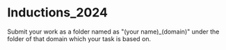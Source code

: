 # Inductions_2024

Submit your work as a folder named as "(your name)_(domain)" under the folder of that domain which your task is based on.
